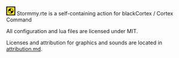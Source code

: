 ![](./icon.bmp) Stormmy.rte is a self-containing action for blackCortex / Cortex Command

All configuration and lua files are licensed under MIT.

Licenses and attribution for graphics and sounds are located in [attribution.md](./attribution.md).
